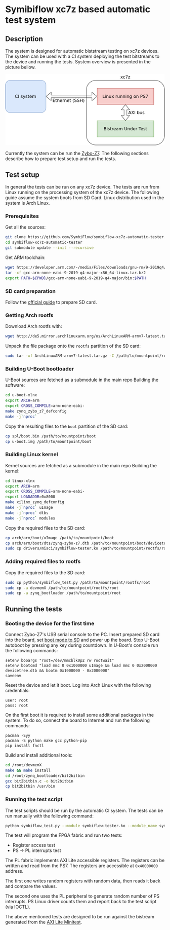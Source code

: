 # Symibiflow xc7z based automatic test system

## Description

The system is designed for automatic biststream testing on xc7z devices.
The system can be used with a CI system deploying the test bitstreams to the device and running the tests.
System overview is presented in the picture bellow.

![Test system overview](https://github.com/SymbiFlow/symbiflow-xc7z-automatic-tester/blob/master/graphics/xc7_test_system.png "Test system overview")

Currently the system can be run the [Zybo-Z7](https://reference.digilentinc.com/reference/programmable-logic/zybo-z7/start).
The following sections describe how to prepare test setup and run the tests.

## Test setup

In general the tests can be run on any xc7z device. The tests are run from Linux running on the processing system of the xc7z device.
The following guide assume the system boots from SD Card. Linux distribution used in the system is Arch Linux.

### Prerequisites

Get all the sources:

```  bash
git clone https://github.com/SymbiFlow/symbiflow-xc7z-automatic-tester.git
cd symbiflow-xc7z-automatic-tester
git submodule update --init --recursive
```

Get ARM toolchain:
```  bash
wget https://developer.arm.com/-/media/Files/downloads/gnu-rm/9-2019q4/RC2.1/gcc-arm-none-eabi-9-2019-q4-major-x86_64-linux.tar.bz2
tar -xf gcc-arm-none-eabi-9-2019-q4-major-x86_64-linux.tar.bz2
export PATH=${PWD}/gcc-arm-none-eabi-9-2019-q4-major/bin:$PATH
```

### SD card preparation

Follow the [official guide](https://xilinx-wiki.atlassian.net/wiki/spaces/A/pages/18842385/How+to+format+SD+card+for+SD+boot) to prepare SD card.

### Getting Arch rootfs

Download Arch rootfs with:

``` bash
wget http://de5.mirror.archlinuxarm.org/os/ArchLinuxARM-armv7-latest.tar.gz
```

Unpack the file package onto the ``rootfs`` partition of the SD card:

``` bash
sudo tar -xf ArchLinuxARM-armv7-latest.tar.gz -C /path/to/mountpoint/rootfs
```

### Building U-Boot bootloader

U-Boot sources are fetched as a submodule in the main repo
Building the software:

``` bash
cd u-boot-xlnx
export ARCH=arm
export CROSS_COMPILE=arm-none-eabi-
make zynq_zybo_z7_defconfig
make -j`nproc`
```

Copy the resulting files to the ``boot`` partition of the SD card:

``` bash
cp spl/boot.bin /path/to/mountpoint/boot
cp u-boot.img /path/to/mountpoint/boot
```

### Building Linux kernel

Kernel sources are fetched as a submodule in the main repo
Building the kernel:

``` bash
cd linux-xlnx
export ARCH=arm
export CROSS_COMPILE=arm-none-eabi-
export LOADADDR=0x8000
make xilinx_zynq_defconfig
make -j`nproc` uImage
make -j`nproc` dtbs
make -j`nproc` modules
```

Copy the required files to the SD card:
``` bash
cp arch/arm/boot/uImage /path/to/mountpoint/boot
cp arch/arm/boot/dts/zynq-zybo-z7.dtb /path/to/mountpoint/boot/devicetree.dtb
sudo cp drivers/misci/symbiflow-tester.ko /path/to/mountpoint/rootfs/root
```

### Adding required files to rootfs

Copy the required files to the SD card:

``` bash
sudo cp python/symbiflow_test.py /path/to/mountpoint/rootfs/root
sudo cp -a devmemX /path/to/mountpoint/rootfs/root
sudo cp -a zynq_bootloader /path/to/mountpoint/root
```

## Running the tests

### Booting the device for the first time

Connect Zybo-Z7's USB serial console to the PC.
Insert prepared SD card into the board, set [boot mode to SD](https://reference.digilentinc.com/reference/programmable-logic/zybo-z7/reference-manual#microsd_boot_mode) and power up the board.
Stop U-Boot autoboot by pressing any key during countdown.
In U-Boot's console run the following commands:

```
setenv booargs "root=/dev/mmcblk0p2 rw rootwait"
setenv bootcmd "load mmc 0 0x1000000 uImage && load mmc 0 0x2000000 devicetree.dtb && bootm 0x1000000 - 0x2000000"
saveenv
```

Reset the device and let it boot.
Log into Arch Linux with the following credentials:
```
user: root
pass: root
```

On the first boot it is required to install some additional packages in the system.
To do so, connect the board to Internet and run the following commands:

```
pacman -Syy
pacman -S python make gcc python-pip
pip install fnctl
```

Build and install additional tools:

``` bash
cd /root/devmemX
make && make install
cd /root/zynq_bootloader/bit2bitbin
gcc bit2bitbin.c -o bit2bitbin
cp bit2bitbin /usr/bin
```

### Running the test script

The test scripts should be run by the automatic CI system.
The tests can be run manually with the following command:

``` bash
python symbiflow_test.py --module symbiflow-tester.ko --module_name symbiflow_tester --bitstream top.bit --dev /dev/symbiflow-tester0 --driver_name symbiflow-tester
```

The test will program the FPGA fabric and run two tests:

* Register access test
* PS -> PL interrupts test

The PL fabric implements AXI Lite accessible registers.
The registers can be written and read from the PS7.
The registers are accessible at ``0x40000000`` address.


The first one writes random registers with random data, then reads it back and compare the values.

The second one uses the PL peripheral to generate random number of PS interrupts. PS Linux driver counts them and report back to the test script (via IOCTL).

The above mentioned tests are designed to be run against the bistream generated from the [AXI Lite Minitest](https://github.com/SymbiFlow/symbiflow-arch-defs/tree/master/xc7/tests/ps7/axi_lite_reg).
